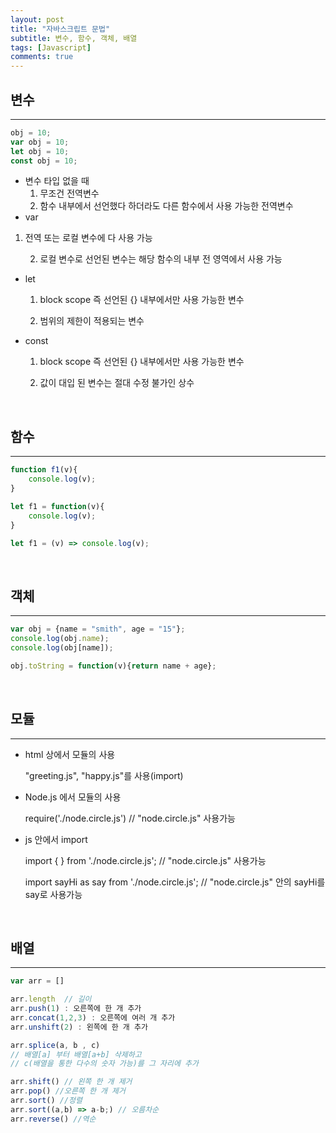 ```yaml
---
layout: post
title: "자바스크립트 문법"
subtitle: 변수, 함수, 객체, 배열
tags: [Javascript]
comments: true
---
```



## 변수

---

```jsx
obj = 10;
var obj = 10;
let obj = 10;
const obj = 10;
```

- 변수 타입 없을 때
    1. 무조건 전역변수
    2. 함수 내부에서 선언했다 하더라도 다른 함수에서 사용 가능한 전역변수
- var
1. 전역 또는 로컬 변수에 다 사용 가능

    2. 로컬 변수로 선언된 변수는 해당 함수의 내부 전 영역에서 사용 가능

- let

    1. block scope 즉 선언된 {} 내부에서만 사용 가능한 변수

    2. 범위의 제한이 적용되는 변수

- const

    1. block scope 즉 선언된 {} 내부에서만 사용 가능한 변수

    2. 값이 대입 된 변수는 절대 수정 불가인 상수

<br>

## 함수

---

```jsx
function f1(v){
	console.log(v);
}

let f1 = function(v){
	console.log(v);
}

let f1 = (v) => console.log(v);
```

<br>

## 객체

---

```jsx
var obj = {name = "smith", age = "15"};
console.log(obj.name);
console.log(obj[name]);

obj.toString = function(v){return name + age};
```

<br>

## 모듈

---

- html 상에서 모듈의 사용

    <head>

    <script src= "greeting.js"></script>

    <script src= "happy.js"></script>

    </head>

    "greeting.js", "happy.js"를 사용(import)

- Node.js 에서 모듈의 사용

    require('./node.circle.js') // "node.circle.js" 사용가능

- js 안에서 import

    import {  } from './node.circle.js';  // "node.circle.js" 사용가능

    import sayHi as say from './node.circle.js'; // "node.circle.js" 안의 sayHi를 say로 사용가능

<br>

## 배열

---

```jsx
var arr = []

arr.length  // 길이
arr.push(1) : 오른쪽에 한 개 추가
arr.concat(1,2,3) : 오른쪽에 여러 개 추가
arr.unshift(2) : 왼쪽에 한 개 추가

arr.splice(a, b , c)
// 배열[a] 부터 배열[a+b] 삭제하고
// c(배열을 통한 다수의 숫자 가능)를 그 자리에 추가

arr.shift() // 왼쪽 한 개 제거
arr.pop() //오른쪽 한 개 제거
arr.sort() //정렬
arr.sort((a,b) => a-b;) // 오름차순
arr.reverse() //역순
```